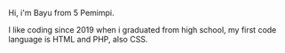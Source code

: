 Hi, i'm Bayu from 5 Pemimpi.

I like coding since 2019 when i graduated from high school, my first code language is HTML and PHP, also CSS.
